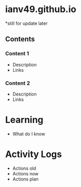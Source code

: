 # ianv49.github.io
*still for update later

## Contents
### Content 1
- Description
- Links

### Content 2
- Description
- Links

# Learning
- What do I know

# Activity Logs
- Actions old
- Actions now
- Actions plan
